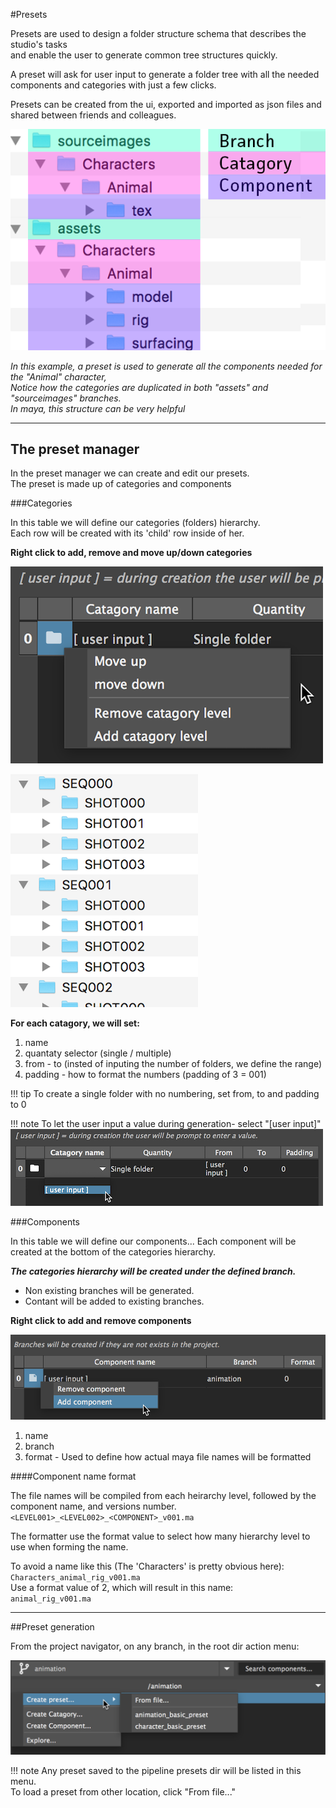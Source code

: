 #Presets

Presets are used to design a folder structure schema that describes the studio's tasks<br>
and enable the user to generate common tree structures quickly.

A preset will ask for user input to generate a folder tree with all the needed components and categories with just a few clicks.

Presets can be created from the ui, exported and imported as json files and shared between friends and colleagues.

![Preset example](preset-ex.png)

*In this example, a preset is used to generate all the components needed for the "Animal" character, <br>
Notice how the categories are duplicated in both "assets" and "sourceimages" branches.<br>
In maya, this structure can be very helpful*

***

## The preset manager

In the preset manager we can create and edit our presets.<br>
The preset is made up of categories and components

###Categories

In this table we will define our categories (folders) hierarchy.<br>
Each row will be created with its 'child' row inside of her.

**Right click to add, remove and move up/down categories**

![Preset_add](preset_add_move_catagory.png)

![Catagories example](seq-shots.png)

**For each catagory, we will set:**

1. name
2. quantaty selector (single / multiple)
3. from - to (insted of inputing the number of folders, we define the range)
5. padding - how to format the numbers (padding of 3 = 001)

!!! tip
    To create a single folder with no numbering, set from, to and padding to 0<br>

!!! note
    To let the user input a value during generation- select "[user input]"<br>
    ![User input](user-input.png)



###Components

In this table we will define our components...
Each component will be created at the bottom of the categories hierarchy.<br>

***The categories hierarchy will be created under the defined branch.***

* Non existing branches will be generated.
* Contant will be added to existing branches.

**Right click to add and remove components**

![Preset_add](preset-components.png)

1. name
2. branch
3. format - Used to define how actual maya file names will be formatted

####Component name format

The file names will be compiled from each heirarchy level, followed by the component name, and versions number.<br>
`<LEVEL001>_<LEVEL002>_<COMPONENT>_v001.ma`

The formatter use the format value to select how many hierarchy level to use when forming the name.

To avoid a name like this (The 'Characters' is pretty obvious here):<br>
`Characters_animal_rig_v001.ma`<br>
Use a format value of 2, which will result in this name:<br>
`animal_rig_v001.ma`<br>

***

##Preset generation

From the project navigator, on any branch, in the root dir action menu:<br>

![Preset_add](preset_exec.png)

!!! note
    Any preset saved to the pipeline presets dir will be listed in this menu.<br>
    To load a preset from other location, click "From file..."
